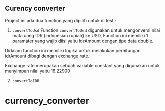 ## Curency converter
Project ini ada dua function yang dipilih untuk di test :

 1. `convertToUsd`
 Function `convertToUsd` digunakan untuk mengonversi nilai mata uang IDR (indonesian rupiah) ke USD, 
Function ini memiliki 1 paramater yang wajib diisi yaitu idrAmount dengan tipe data double.

Didalam function ini memiliki logika untuk melakukan perhitungan idrAmount dibagi dengan exchange rate. 

Exchange rate merupakan sebuah variable constant yang digunakan untuk menyimpan nilai yaitu 16.22900

 
 2. `convertToIDR`
# currency_converter
